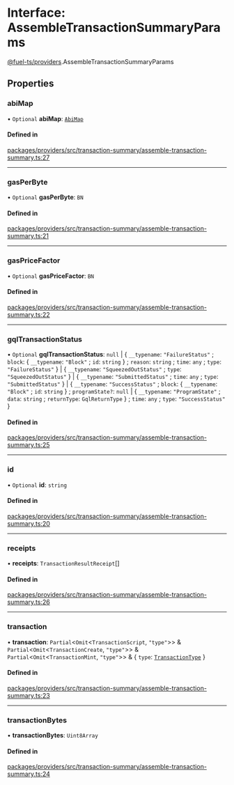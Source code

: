 # Interface: AssembleTransactionSummaryParams

[@fuel-ts/providers](/api/Providers/index.md).AssembleTransactionSummaryParams

## Properties

### abiMap

• `Optional` **abiMap**: [`AbiMap`](/api/Providers/index.md#abimap)

#### Defined in

[packages/providers/src/transaction-summary/assemble-transaction-summary.ts:27](https://github.com/FuelLabs/fuels-ts/blob/a337878e/packages/providers/src/transaction-summary/assemble-transaction-summary.ts#L27)

___

### gasPerByte

• `Optional` **gasPerByte**: `BN`

#### Defined in

[packages/providers/src/transaction-summary/assemble-transaction-summary.ts:21](https://github.com/FuelLabs/fuels-ts/blob/a337878e/packages/providers/src/transaction-summary/assemble-transaction-summary.ts#L21)

___

### gasPriceFactor

• `Optional` **gasPriceFactor**: `BN`

#### Defined in

[packages/providers/src/transaction-summary/assemble-transaction-summary.ts:22](https://github.com/FuelLabs/fuels-ts/blob/a337878e/packages/providers/src/transaction-summary/assemble-transaction-summary.ts#L22)

___

### gqlTransactionStatus

• `Optional` **gqlTransactionStatus**: ``null`` \| { `__typename`: ``"FailureStatus"`` ; `block`: { `__typename`: ``"Block"`` ; `id`: `string`  } ; `reason`: `string` ; `time`: `any` ; `type`: ``"FailureStatus"``  } \| { `__typename`: ``"SqueezedOutStatus"`` ; `type`: ``"SqueezedOutStatus"``  } \| { `__typename`: ``"SubmittedStatus"`` ; `time`: `any` ; `type`: ``"SubmittedStatus"``  } \| { `__typename`: ``"SuccessStatus"`` ; `block`: { `__typename`: ``"Block"`` ; `id`: `string`  } ; `programState?`: ``null`` \| { `__typename`: ``"ProgramState"`` ; `data`: `string` ; `returnType`: `GqlReturnType`  } ; `time`: `any` ; `type`: ``"SuccessStatus"``  }

#### Defined in

[packages/providers/src/transaction-summary/assemble-transaction-summary.ts:25](https://github.com/FuelLabs/fuels-ts/blob/a337878e/packages/providers/src/transaction-summary/assemble-transaction-summary.ts#L25)

___

### id

• `Optional` **id**: `string`

#### Defined in

[packages/providers/src/transaction-summary/assemble-transaction-summary.ts:20](https://github.com/FuelLabs/fuels-ts/blob/a337878e/packages/providers/src/transaction-summary/assemble-transaction-summary.ts#L20)

___

### receipts

• **receipts**: `TransactionResultReceipt`[]

#### Defined in

[packages/providers/src/transaction-summary/assemble-transaction-summary.ts:26](https://github.com/FuelLabs/fuels-ts/blob/a337878e/packages/providers/src/transaction-summary/assemble-transaction-summary.ts#L26)

___

### transaction

• **transaction**: `Partial`&lt;`Omit`&lt;`TransactionScript`, ``"type"``\>\> & `Partial`&lt;`Omit`&lt;`TransactionCreate`, ``"type"``\>\> & `Partial`&lt;`Omit`&lt;`TransactionMint`, ``"type"``\>\> & { `type`: [`TransactionType`](/api/Providers/TransactionType.md)  }

#### Defined in

[packages/providers/src/transaction-summary/assemble-transaction-summary.ts:23](https://github.com/FuelLabs/fuels-ts/blob/a337878e/packages/providers/src/transaction-summary/assemble-transaction-summary.ts#L23)

___

### transactionBytes

• **transactionBytes**: `Uint8Array`

#### Defined in

[packages/providers/src/transaction-summary/assemble-transaction-summary.ts:24](https://github.com/FuelLabs/fuels-ts/blob/a337878e/packages/providers/src/transaction-summary/assemble-transaction-summary.ts#L24)

